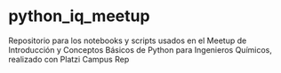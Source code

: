 # python_iq_meetup
Repositorio para los notebooks y scripts usados en el Meetup de Introducción y Conceptos Básicos de Python para Ingenieros Químicos, realizado con Platzi Campus Rep
